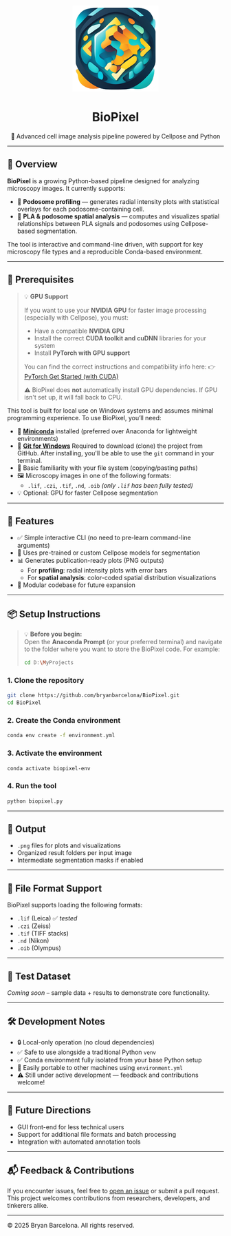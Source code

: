 <p align="center">
  <img src="images/images/BioPixelIcon.png" alt="BioPixel Logo" width="200"/>
</p>

<h1 align="center">BioPixel</h1>

<p align="center">
  🔬 Advanced cell image analysis pipeline powered by Cellpose and Python
</p>

---

## 📖 Overview

**BioPixel** is a growing Python-based pipeline designed for analyzing microscopy images. It currently supports:

- 🧫 **Podosome profiling** — generates radial intensity plots with statistical overlays for each podosome-containing cell.
- 🧬 **PLA & podosome spatial analysis** — computes and visualizes spatial relationships between PLA signals and podosomes using Cellpose-based segmentation.

The tool is interactive and command-line driven, with support for key microscopy file types and a reproducible Conda-based environment.

---

## 🧰 Prerequisites

> 💡 **GPU Support**
>
> If you want to use your **NVIDIA GPU** for faster image processing (especially with Cellpose), you must:
>
> - Have a compatible **NVIDIA GPU**
> - Install the correct **CUDA toolkit and cuDNN** libraries for your system
> - Install **PyTorch with GPU support**
>
> You can find the correct instructions and compatibility info here:
> 👉 [PyTorch Get Started (with CUDA)](https://pytorch.org/get-started/locally/)
>
> ⚠️ BioPixel does **not** automatically install GPU dependencies. If GPU isn't set up, it will fall back to CPU.


This tool is built for local use on Windows systems and assumes minimal programming experience. To use BioPixel, you’ll need:

- 🐍 **[Miniconda](https://docs.conda.io/en/latest/miniconda.html)** installed (preferred over Anaconda for lightweight environments)
- 🧬 **[Git for Windows](https://git-scm.com/download/win)**  Required to download (clone) the project from GitHub. After installing, you'll be able to use the `git` command in your terminal.
- 📂 Basic familiarity with your file system (copying/pasting paths)
- 🖼️ Microscopy images in one of the following formats:
  - `.lif`, `.czi`, `.tif`, `.nd`, `.oib` *(only `.lif` has been fully tested)*
- 💡 Optional: GPU for faster Cellpose segmentation

---

## 🚀 Features

- ✅ Simple interactive CLI (no need to pre-learn command-line arguments)
- 🎯 Uses pre-trained or custom Cellpose models for segmentation
- 📊 Generates publication-ready plots (PNG outputs)
  - For **profiling**: radial intensity plots with error bars
  - For **spatial analysis**: color-coded spatial distribution visualizations
- 🧱 Modular codebase for future expansion

---

## 📦 Setup Instructions

> 💡 **Before you begin:**  
> Open the **Anaconda Prompt** (or your preferred terminal) and navigate to the folder where you want to store the BioPixel code. For example:
>
> ```bash
> cd D:\MyProjects
> ```

### 1. Clone the repository

```bash
git clone https://github.com/bryanbarcelona/BioPixel.git
cd BioPixel
```

### 2. Create the Conda environment

```bash
conda env create -f environment.yml
```

### 3. Activate the environment

```bash
conda activate biopixel-env
```

### 4. Run the tool

```bash
python biopixel.py
```

---

## 📂 Output

- `.png` files for plots and visualizations
- Organized result folders per input image
- Intermediate segmentation masks if enabled

---

## 📁 File Format Support

BioPixel supports loading the following formats:
- `.lif` (Leica) ✅ *tested*
- `.czi` (Zeiss)
- `.tif` (TIFF stacks)
- `.nd` (Nikon)
- `.oib` (Olympus)

---

## 🧪 Test Dataset

*Coming soon* – sample data + results to demonstrate core functionality.

---

## 🛠️ Development Notes

- 🔒 Local-only operation (no cloud dependencies)
- ✅ Safe to use alongside a traditional Python `venv`
- ✅ Conda environment fully isolated from your base Python setup
- 🚀 Easily portable to other machines using `environment.yml`
- ⚠️ Still under active development — feedback and contributions welcome!

---

## 📌 Future Directions

- GUI front-end for less technical users
- Support for additional file formats and batch processing
- Integration with automated annotation tools

---

## 📬 Feedback & Contributions

If you encounter issues, feel free to [open an issue](https://github.com/bryanbarcelona/BioPixel/issues) or submit a pull request. This project welcomes contributions from researchers, developers, and tinkerers alike.

---

© 2025 Bryan Barcelona. All rights reserved.
